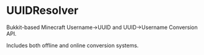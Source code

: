 UUIDResolver
============

Bukkit-based Minecraft Username->UUID and UUID->Username Conversion API.

Includes both offline and online conversion systems.

